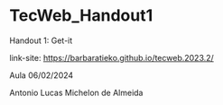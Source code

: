 # TecWeb_Handout1

Handout 1: Get-it

link-site: https://barbaratieko.github.io/tecweb.2023.2/


Aula 06/02/2024

Antonio Lucas Michelon de Almeida
